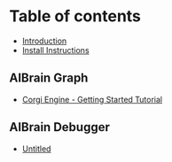 # Table of contents

* [Introduction](README.md)
* [Install Instructions](install-instructions.md)

## AIBrain Graph

* [Corgi Engine - Getting Started Tutorial](aibrain-graph/corgi-engine-getting-started-tutorial.md)

## AIBrain Debugger

* [Untitled](aibrain-debugger/untitled.md)

